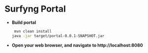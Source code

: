 # Surfyng Portal


+ **Build portal**

	```bash
	 mvn clean install
  java -jar target/portal-0.0.1-SNAPSHOT.jar
	```

+ **Open your web browser, and navigate to http://localhost:8080**
